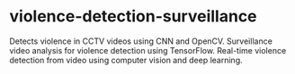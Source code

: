 # violence-detection-surveillance
Detects violence in CCTV videos using CNN and OpenCV.  Surveillance video analysis for violence detection using TensorFlow.  Real-time violence detection from video using computer vision and deep learning.
